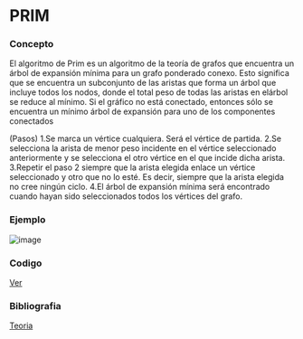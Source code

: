 # PRIM

### Concepto
El algoritmo de Prim es un algoritmo de la teoría de grafos que encuentra un árbol de expansión mínima para un grafo ponderado
conexo. Esto significa que se encuentra un subconjunto de las aristas que forma un árbol que incluye todos los nodos, donde el 
total peso de todas las aristas en elárbol se reduce al mínimo.  Si el gráfico no está conectado, entonces sólo se encuentra un 
mínimo  árbol de expansión para uno de los componentes conectados

(Pasos)
1.Se marca un vértice cualquiera. Será el vértice de partida.
2.Se selecciona la arista de menor peso incidente en el vértice seleccionado anteriormente y se selecciona el otro vértice en el que incide dicha arista.
3.Repetir el paso 2 siempre que la arista elegida enlace un vértice seleccionado y otro que no lo esté. Es decir, siempre que la arista elegida no cree ningún ciclo.
4.El árbol de expansión mínima será encontrado cuando hayan sido seleccionados todos los vértices del grafo.

### Ejemplo 
![image](https://user-images.githubusercontent.com/102009436/196336140-318cac06-7bbe-43e8-a2db-c840c5e978be.png)


### Codigo
[Ver](https://github.com/Lagunator/Algoritmica/blob/main/Teoria%20de%20grafos/Prim/CodigoPrim.cpp)

### Bibliografia 
[Teoria](https://www.monografias.com/trabajos87/monografia-algoritmo-prim/monografia-algoritmo-prim)

